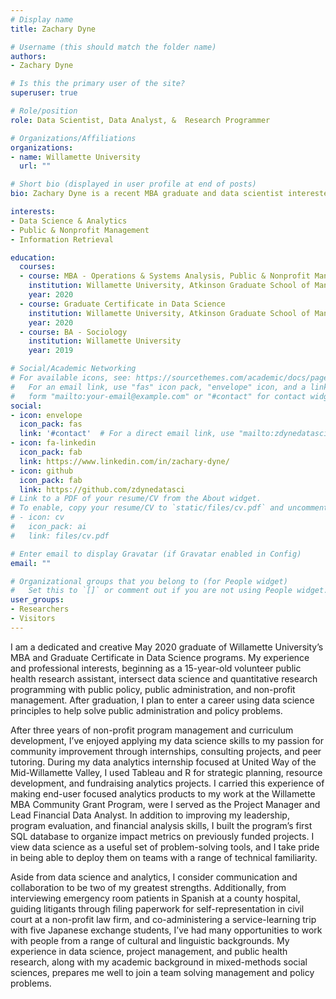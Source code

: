 ```yaml
---
# Display name
title: Zachary Dyne

# Username (this should match the folder name)
authors:
- Zachary Dyne

# Is this the primary user of the site?
superuser: true

# Role/position
role: Data Scientist, Data Analyst, &  Research Programmer

# Organizations/Affiliations
organizations:
- name: Willamette University
  url: ""

# Short bio (displayed in user profile at end of posts)
bio: Zachary Dyne is a recent MBA graduate and data scientist interested in the intersection of data science and public and nonprofit management. 

interests:
- Data Science & Analytics
- Public & Nonprofit Management
- Information Retrieval

education:
  courses:
  - course: MBA - Operations & Systems Analysis, Public & Nonprofit Management
    institution: Willamette University, Atkinson Graduate School of Management
    year: 2020
  - course: Graduate Certificate in Data Science
    institution: Willamette University, Atkinson Graduate School of Management
    year: 2020
  - course: BA - Sociology
    institution: Willamette University
    year: 2019

# Social/Academic Networking
# For available icons, see: https://sourcethemes.com/academic/docs/page-builder/#icons
#   For an email link, use "fas" icon pack, "envelope" icon, and a link in the
#   form "mailto:your-email@example.com" or "#contact" for contact widget.
social:
- icon: envelope
  icon_pack: fas
  link: '#contact'  # For a direct email link, use "mailto:zdynedatasci@gmail.com".
- icon: fa-linkedin
  icon_pack: fab
  link: https://www.linkedin.com/in/zachary-dyne/
- icon: github
  icon_pack: fab
  link: https://github.com/zdynedatasci
# Link to a PDF of your resume/CV from the About widget.
# To enable, copy your resume/CV to `static/files/cv.pdf` and uncomment the lines below.
# - icon: cv
#   icon_pack: ai
#   link: files/cv.pdf

# Enter email to display Gravatar (if Gravatar enabled in Config)
email: ""

# Organizational groups that you belong to (for People widget)
#   Set this to `[]` or comment out if you are not using People widget.
user_groups:
- Researchers
- Visitors
---
```


I am a dedicated and creative May 2020 graduate of Willamette University’s MBA and Graduate Certificate in Data Science programs. My experience and professional interests, beginning as a 15-year-old volunteer public health research assistant, intersect data science and quantitative research programming with public policy, public administration, and non-profit management. After graduation, I plan to enter a career using data science principles to help solve public administration and policy problems.

After three years of non-profit program management and curriculum development, I’ve enjoyed applying my data science skills to my passion for community improvement through internships, consulting projects, and peer tutoring. During my data analytics internship focused at United Way of the Mid-Willamette Valley, I used Tableau and R for strategic planning, resource development, and fundraising analytics projects. I carried this experience of making end-user focused analytics products to my work at the Willamette MBA Community Grant Program, were I served as the Project Manager and Lead Financial Data Analyst. In addition to improving my leadership, program evaluation, and financial analysis skills, I built the program’s first SQL database to organize impact metrics on previously funded projects. I view data science as a useful set of problem-solving tools, and I take pride in being able to deploy them on teams with a range of technical familiarity.

Aside from data science and analytics, I consider communication and collaboration to be two of my greatest strengths. Additionally, from interviewing emergency room patients in Spanish at a county hospital, guiding litigants through filing paperwork for self-representation in civil court at a non-profit law firm, and co-administering a service-learning trip with five Japanese exchange students, I’ve had many opportunities to work with people from a range of cultural and linguistic backgrounds. My experience in data science, project management, and public health research, along with my academic background in mixed-methods social sciences, prepares me well to join a team solving management and policy problems.
